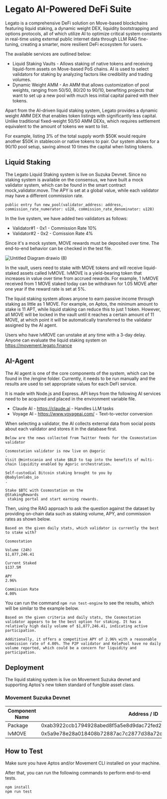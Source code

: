# Legato AI-Powered DeFi Suite

Legato is a comprehensive DeFi solution on Move-based blockchains featuring liquid staking, a dynamic weight DEX, liquidity bootstrapping and options protocols, all of which utilize AI to optimize critical system constants in real-time using external public internet data through LLM RAG fine-tuning, creating a smarter, more resilient DeFi ecosystem for users.

The available services are outlined below:

- Liquid Staking Vaults - Allows staking of native tokens and receiving liquid-form assets on Move-based PoS chains. AI is used to select validators for staking by analyzing factors like credibility and trading volumes.
- Dynamic Weight AMM - An AMM that allows customization of pool weights, ranging from 50/50, 80/20 to 90/10, benefiting projects that want to set up a new pool with much less initial capital paired with their tokens.

Apart from the AI-driven liquid staking system, Legato provides a dynamic weight AMM DEX that enables token listings with significantly less capital. Unlike traditional fixed-weight 50/50 AMM DEXs, which requires settlement equivalent to the amount of tokens we want to list. 

For example, listing 3% of the total supply worth $50K would require another $50K in stablecoin or native tokens to pair. Our system allows for a 90/10 pool setup, saving almost 10 times the capital when listing tokens.

## Liquid Staking

The Legato Liquid Staking system is live on Suzuka Devnet. Since no staking system is available on the consensus, we have built a mock validator system, which can be found in the smart contract mock_validator.move. The APY is set at a global value, while each validator may have a different commission rate.

```
public entry fun new_pool(validator_address: address, commission_rate_numerator: u128, commission_rate_denominator: u128)
```

In the live system, we have added two validators as follows:
* Validator#1 - 0x1 - Commission Rate 10%
* Validator#2 - 0x2 - Comission Rate 4%

Since it's a mock system, MOVE rewards must be deposited over time. The end-to-end behavior can be checked in the test file.

![Untitled Diagram drawio (8)](https://github.com/user-attachments/assets/6724f852-f937-467a-9ad4-f6da12bb8bc1)

In the vault, users need to stake with MOVE tokens and will receive liquid-staked assets called lvMOVE. lvMOVE is a yield-bearing token that increases in value over time from accrued rewards. For example, 1 lvMOVE received from 1 MOVE staked today can be withdrawn for 1.05 MOVE after one year if the reward rate is set at 5%.

The liquid staking system allows anyone to earn passive income through staking as little as 1 MOVE. For example, on Aptos, the minimum amount to stake is 11 APT, while liquid staking can reduce this to just 1 token. However, all MOVE will be locked in the vault until it reaches a certain amount of 11 MOVE, at which point it will be automatically transferred to the validator assigned by the AI agent.

Users who have lvMOVE can unstake at any time with a 3-day delay. Anyone can evaluate the liquid staking system on https://movement.legato.finance

## AI-Agent

The AI agent is one of the core components of the system, which can be found in the /engine folder. Currently, it needs to be run manually and the results are used to set appropriate values for each DeFi service.

It is made with Node.js and Express. API keys from the following AI services need to be acquired and placed in the environment variable file.

* Claude AI - https://claude.ai - Handles LLM tasks
* Voyage AI - https://www.voyageai.com/ - Text-to-vector conversion

When selecting a validator, the AI collects external data from social posts about each validator and stores it in the database first.

```
Below are the news collected from Twitter feeds for the Cosmostation validator

Cosmostation validator is now live on @agoric
.
Visit @mintscanio and stake $BLD to tap into the benefits of multi-chain liquidity enabled by Agoric orchestration.

Self-custodial Bitcoin staking brought to you by 
@babylonlabs_io
.

Stake $BTC with Cosmostation on the 
@StakingRewards
 staking portal and start earning rewards.
```

Then, using the RAG approach to ask the question against the dataset by providing on-chain data such as staking volume, APY, and commission rates as shown below.

```
Based on the given daily stats, which validator is currently the best to stake with?

Cosmostation

Volume (24h)
$1,877,246.41

Current Staked
$137.5M 

APY
2.96%

Commission Rate
4.00%
```

You can run the command `npm run test-engine` to see the results, which will be similar to the example below.

```
Based on the given criteria and daily stats, the Cosmostation validator appears to be the best option for staking. It has a relatively high daily volume of $1,877,246.41, indicating active participation.

Additionally, it offers a competitive APY of 2.96% with a reasonable commission rate of 4.00%. The P2P validator and KelePool have no daily volume reported, which could be a concern for liquidity and participation.
```

## Deployment

The liquid staking system is live on Movement Suzuka devnet and supporting Aptos's new token standard of fungible asset class.

### Movement Suzuka Devnet

Component Name | Address / ID
--- | --- 
Package |  0xab3922ccb1794928abed8f5a5e8d9dac72fed24f88077e46593bed47dcdb7775
lvMOVE | 0x5a9e78e28a018408b72887ac7c2877d38a72d0ea92b3924f1116bc6a4e8be087

## How to Test

Make sure you have Aptos and/or Movement CLI installed on your machine. 

After that, you can run the following commands to perform end-to-end tests.

```
npm install
npm run test
```
